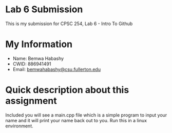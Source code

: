 # Lab 6 Submission

This is my submission for CPSC 254, Lab 6 - Intro To Github

# My Information

* Name: Bemwa Habashy
* CWID: 886941491
* Email: bemwahabashy@csu.fullerton.edu


# Quick description about this assignment

Included you will see a main.cpp file which is a simple program to input your name and it will print your name back out to you. Run this in a linux environment. 




